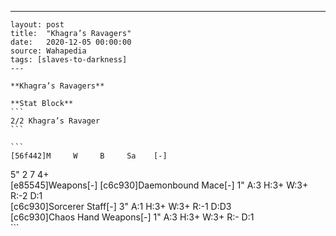 ---
    layout: post
    title:  "Khagra’s Ravagers"
    date:   2020-12-05 00:00:00
    source: Wahapedia
    tags: [slaves-to-darkness]
    ---
    
    **Khagra’s Ravagers**
    
    **Stat Block**
    ```
    2/2 Khagra’s Ravager
    ```
    
    ```
    [56f442]M     W     B     Sa    [-]
5"    2     7     4+    
[e85545]Weapons[-]
[c6c930]Daemonbound Mace[-]
1"     A:3    H:3+   W:3+   R:-2   D:1   
[c6c930]Sorcerer Staff[-]
3"     A:1    H:3+   W:3+   R:-1   D:D3  
[c6c930]Chaos Hand Weapons[-]
1"     A:3    H:3+   W:3+   R:-    D:1   
    ```
    
    
    